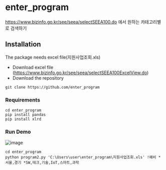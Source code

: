 # enter_program
https://www.bizinfo.go.kr/see/seea/selectSEEA100.do 에서 원하는 카테고리별로 검색하기

## Installation
The package needs excel file(지원사업조회.xls)
- Download excel file (https://www.bizinfo.go.kr/see/seea/selectSEEA100ExcelView.do)
- Download the repository
```
git clone https://github.com/enter_program
```

### Requirements
```
cd enter_program
pip install pandas
pip install xlrd
```

### Run Demo

![image](https://user-images.githubusercontent.com/48945057/132858948-a91eeac7-f3c8-4a3c-93db-d2f6c781a0bc.png)


```
cd enter_program
python program2.py 'C:\Users\user\enter_program\지원사업조회.xls' !예비 *서울,경기 *SW,테크,기술,IoT,스마트,과학
```
